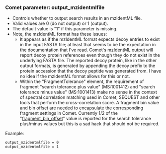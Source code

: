 ### Comet parameter: output_mzidentmlfile

- Controls whether to output search results in an mzIdentML file.
- Valid values are 0 (do not output) or 1 (output).
- The default value is "1" if this parameter is missing.
- Note, the mzIdentML format has these issues:
  - It appears as if the mzIdentML format expects decoy entries to exist in the input FASTA file; at least that seems to be the expectation in the documentation that I've read. Comet's mzIdentML output will report decoy protein references even though they do not exist in the underlying FASTA file. The reported decoy protein, like in the other output formats, is generated by appending the decoy prefix to the protein accession that the decoy peptide was generated from. I have no idea if the mzIdentML format allows for this or not.
   - Within the "FragmentTolerance" element, the requirement of fragment "search tolerance plus value" (MS:1001412) and "search tolerance minus value" (MS:1001413) make no sense in the context of spectral correlation matching used in Comet, SEQUEST and other tools that perform the cross-correlation score. A fragment bin value and bin offset are needed to encapsulate the corresponding fragment settings in Comet. Currently 1/2 of the "[fragment_bin_offset](fragment_bin_offset.html)" value is reported for the search tolerance plus/minus values but this is a sad hack that should not be required.

Example:
```
output_mzidentmlfile = 0
output_mzidentmlfile = 1
```
